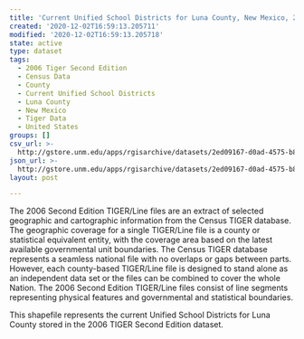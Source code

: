 ```yaml
---
title: 'Current Unified School Districts for Luna County, New Mexico, 2006se TIGER'
created: '2020-12-02T16:59:13.205711'
modified: '2020-12-02T16:59:13.205718'
state: active
type: dataset
tags:
  - 2006 Tiger Second Edition
  - Census Data
  - County
  - Current Unified School Districts
  - Luna County
  - New Mexico
  - Tiger Data
  - United States
groups: []
csv_url: >-
  http://gstore.unm.edu/apps/rgisarchive/datasets/2ed09167-d0ad-4575-b8ee-d965bcd2f5a5/tgr2006se_luna_sdunicu.derived.csv
json_url: >-
  http://gstore.unm.edu/apps/rgisarchive/datasets/2ed09167-d0ad-4575-b8ee-d965bcd2f5a5/tgr2006se_luna_sdunicu.derived.json
layout: post

---
```

The 2006 Second Edition TIGER/Line files are an extract of selected geographic and cartographic information from the Census TIGER database.  The geographic coverage for a single TIGER/Line file is a county or statistical equivalent entity, with the coverage area based on the latest available governmental unit boundaries. The Census TIGER database represents a seamless national file with no overlaps or gaps between parts.  However, each county-based TIGER/Line file is designed to stand alone as an independent data set or the files can be combined to cover the whole Nation.  The 2006 Second Edition  TIGER/Line files consist of line segments representing physical features and governmental and statistical boundaries.  

This shapefile represents the current Unified School Districts for Luna County stored in the 2006 TIGER Second Edition dataset.
